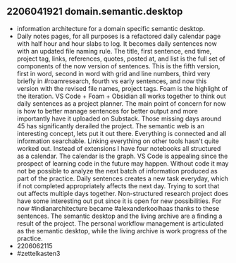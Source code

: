 ## 2206041921 domain.semantic.desktop

* information architecture for a domain specific semantic desktop.
* Daily notes pages, for all purposes is a refactored daily calendar page with half hour and hour slabs to log.
It becomes daily sentences now with an updated file naming rule.
The title, first sentence, end time, project tag, links, references, quotes, posted at, and list is the full set of components of the now version of sentences.
This is the fifth version, first in word, second in word with grid and line numbers, third very briefly in #roamresearch, fourth vs early sentences, and now this version with the revised file names, project tags.
Foam is the highlight of the iteration.
VS Code + Foam + Obsidian all works together to think out daily sentences as a project planner.
The main point of concern for now is how to better manage sentences for better output and more importantly have it uploaded on Substack.
Those missing days around 45 has significantly derailed the project.
The semantic web is an interesting concept, lets put it out there.
Everything is connected and all information searchable.
Linking everything on other tools hasn't quite worked out.
Instead of extensions I have four notebooks all structured as a calendar.
The calendar is the graph.
VS Code is appealing since the prospect of learning code in the future may happen.
Without code it may not be possible to analyze the next batch of information produced as part of the practice.
Daily sentences creates a new task everyday, which if not completed appropriately affects the next day.
Trying to sort that out affects multiple days together.
Non-structured research project does have some interesting out put since it is open for new possibilities.
For now #indianarchitecture became #alexanderkoolhaas thanks to these sentences.
The semantic desktop and the living archive are a finding a result of the project.
The personal workflow management is articulated as the semantic desktop, while the living archive is work progress of the practice. 
* 2206062115
* #zettelkasten3 